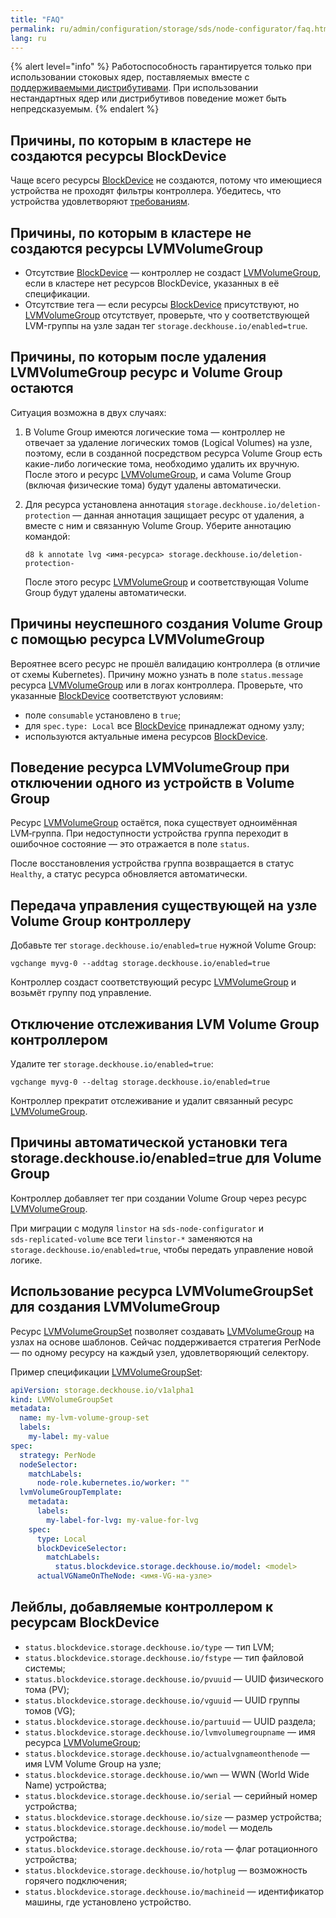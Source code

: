 ```yaml
---
title: "FAQ"
permalink: ru/admin/configuration/storage/sds/node-configurator/faq.html
lang: ru
---
```


{% alert level="info" %}
Работоспособность гарантируется только при использовании стоковых ядер, поставляемых вместе с [поддерживаемыми дистрибутивами](../../../../../supported_versions.html#linux). При использовании нестандартных ядер или дистрибутивов поведение может быть непредсказуемым.
{% endalert %}

## Причины, по которым в кластере не создаются ресурсы BlockDevice

Чаще всего ресурсы [BlockDevice](/modules/sds-node-configurator/cr.html#blockdevice) не создаются, потому что имеющиеся устройства не проходят фильтры контроллера. Убедитесь, что устройства удовлетворяют [требованиям](./usage.html#критерии-отбора-устройства-контроллером).

## Причины, по которым в кластере не создаются ресурсы LVMVolumeGroup

- Отсутствие [BlockDevice](/modules/sds-node-configurator/cr.html#blockdevice) — контроллер не создаст [LVMVolumeGroup](/modules/sds-node-configurator/cr.html#lvmvolumegroup), если в кластере нет ресурсов BlockDevice, указанных в её спецификации.
- Отсутствие тега — если ресурсы [BlockDevice](/modules/sds-node-configurator/cr.html#blockdevice) присутствуют, но [LVMVolumeGroup](/modules/sds-node-configurator/cr.html#lvmvolumegroup) отсутствует, проверьте, что у соответствующей LVM-группы на узле задан тег `storage.deckhouse.io/enabled=true`.

## Причины, по которым после удаления LVMVolumeGroup ресурс и Volume Group остаются

Ситуация возможна в двух случаях:

1. В Volume Group имеются логические тома — контроллер не отвечает за удаление логических томов (Logical Volumes) на узле, поэтому, если в созданной посредством ресурса Volume Group есть какие-либо логические тома, необходимо удалить их вручную. После этого и ресурс [LVMVolumeGroup](/modules/sds-node-configurator/cr.html#lvmvolumegroup), и сама Volume Group (включая физические тома) будут удалены автоматически.

1. Для ресурса установлена аннотация `storage.deckhouse.io/deletion-protection` — данная аннотация защищает ресурс от удаления, а вместе с ним и связанную Volume Group. Уберите аннотацию командой:

   ```shell
   d8 k annotate lvg <имя-ресурса> storage.deckhouse.io/deletion-protection-
   ```

   После этого ресурс [LVMVolumeGroup](/modules/sds-node-configurator/cr.html#lvmvolumegroup) и соответствующая Volume Group будут удалены автоматически.

## Причины неуспешного создания Volume Group с помощью ресурса LVMVolumeGroup

Вероятнее всего ресурс не прошёл валидацию контроллера (в отличие от схемы Kubernetes). Причину можно узнать в поле `status.message` ресурса [LVMVolumeGroup](/modules/sds-node-configurator/cr.html#lvmvolumegroup) или в логах контроллера.
Проверьте, что указанные [BlockDevice](/modules/sds-node-configurator/cr.html#blockdevice) соответствуют условиям:

- поле `consumable` установлено в `true`;
- для `spec.type: Local` все [BlockDevice](/modules/sds-node-configurator/cr.html#blockdevice) принадлежат одному узлу;
- используются актуальные имена ресурсов [BlockDevice](/modules/sds-node-configurator/cr.html#blockdevice).

## Поведение ресурса LVMVolumeGroup при отключении одного из устройств в Volume Group

Ресурс [LVMVolumeGroup](/modules/sds-node-configurator/cr.html#lvmvolumegroup) остаётся, пока существует одноимённая LVM‑группа. При недоступности устройства группа переходит в ошибочное состояние — это отражается в поле `status`.

После восстановления устройства группа возвращается в статус `Healthy`, а статус ресурса обновляется автоматически.

## Передача управления существующей на узле Volume Group контроллеру

Добавьте тег `storage.deckhouse.io/enabled=true` нужной Volume Group:

```shell
vgchange myvg-0 --addtag storage.deckhouse.io/enabled=true
```

Контроллер создаст соответствующий ресурс [LVMVolumeGroup](/modules/sds-node-configurator/cr.html#lvmvolumegroup) и возьмёт группу под управление.

## Отключение отслеживания LVM Volume Group контроллером

Удалите тег `storage.deckhouse.io/enabled=true`:

```shell
vgchange myvg-0 --deltag storage.deckhouse.io/enabled=true
```

Контроллер прекратит отслеживание и удалит связанный ресурс [LVMVolumeGroup](/modules/sds-node-configurator/cr.html#lvmvolumegroup).

## Причины автоматической установки тега storage.deckhouse.io/enabled=true для Volume Group

Контроллер добавляет тег при создании Volume Group через ресурс [LVMVolumeGroup](/modules/sds-node-configurator/cr.html#lvmvolumegroup).

При миграции с модуля `linstor` на `sds‑node‑configurator` и `sds‑replicated-volume` все теги `linstor-*` заменяются на `storage.deckhouse.io/enabled=true`, чтобы передать управление новой логике.

## Использование ресурса LVMVolumeGroupSet для создания LVMVolumeGroup

Ресурс [LVMVolumeGroupSet](/modules/sds-node-configurator/cr.html#lvmvolumegroupset) позволяет создавать [LVMVolumeGroup](/modules/sds-node-configurator/cr.html#lvmvolumegroup) на узлах на основе шаблонов. Сейчас поддерживается стратегия PerNode — по одному ресурсу на каждый узел, удовлетворяющий селектору.

Пример спецификации [LVMVolumeGroupSet](/modules/sds-node-configurator/cr.html#lvmvolumegroupset):

```yaml
apiVersion: storage.deckhouse.io/v1alpha1
kind: LVMVolumeGroupSet
metadata:
  name: my-lvm-volume-group-set
  labels:
    my-label: my-value
spec:
  strategy: PerNode
  nodeSelector:
    matchLabels:
      node-role.kubernetes.io/worker: ""
  lvmVolumeGroupTemplate:
    metadata:
      labels:
        my-label-for-lvg: my-value-for-lvg
    spec:
      type: Local
      blockDeviceSelector:
        matchLabels:
          status.blockdevice.storage.deckhouse.io/model: <model>
      actualVGNameOnTheNode: <имя-VG-на-узле>
```

## Лейблы, добавляемые контроллером к ресурсам BlockDevice

- `status.blockdevice.storage.deckhouse.io/type` — тип LVM;
- `status.blockdevice.storage.deckhouse.io/fstype` — тип файловой системы;
- `status.blockdevice.storage.deckhouse.io/pvuuid` — UUID физического тома (PV);
- `status.blockdevice.storage.deckhouse.io/vguuid` — UUID группы томов (VG);
- `status.blockdevice.storage.deckhouse.io/partuuid` — UUID раздела;
- `status.blockdevice.storage.deckhouse.io/lvmvolumegroupname` — имя ресурса [LVMVolumeGroup](/modules/sds-node-configurator/cr.html#lvmvolumegroup);
- `status.blockdevice.storage.deckhouse.io/actualvgnameonthenode` — имя LVM Volume Group на узле;
- `status.blockdevice.storage.deckhouse.io/wwn` — WWN (World Wide Name) устройства;
- `status.blockdevice.storage.deckhouse.io/serial` — серийный номер устройства;
- `status.blockdevice.storage.deckhouse.io/size` — размер устройства;
- `status.blockdevice.storage.deckhouse.io/model` — модель устройства;
- `status.blockdevice.storage.deckhouse.io/rota` — флаг ротационного устройства;
- `status.blockdevice.storage.deckhouse.io/hotplug` — возможность горячего подключения;
- `status.blockdevice.storage.deckhouse.io/machineid` — идентификатор машины, где установлено устройство.

